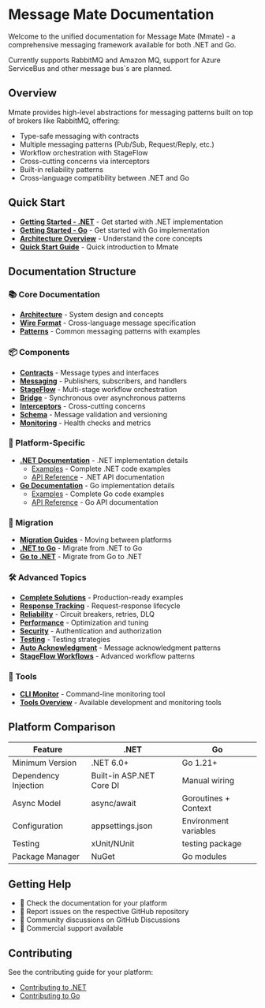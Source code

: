 # Message Mate Documentation

Welcome to the unified documentation for Message Mate (Mmate) - a comprehensive messaging framework available for both .NET and Go.

Currently supports RabbitMQ and Amazon MQ, support for Azure ServiceBus and other message bus`s are planned.

## Overview

Mmate provides high-level abstractions for messaging patterns built on top of brokers like RabbitMQ, offering:
- Type-safe messaging with contracts
- Multiple messaging patterns (Pub/Sub, Request/Reply, etc.)
- Workflow orchestration with StageFlow
- Cross-cutting concerns via interceptors
- Built-in reliability patterns
- Cross-language compatibility between .NET and Go

## Quick Start

- **[Getting Started - .NET](getting-started/dotnet.md)** - Get started with .NET implementation
- **[Getting Started - Go](getting-started/go.md)** - Get started with Go implementation
- **[Architecture Overview](architecture.md)** - Understand the core concepts
- **[Quick Start Guide](quick-start.md)** - Quick introduction to Mmate

## Documentation Structure

### 📚 Core Documentation
- **[Architecture](architecture.md)** - System design and concepts
- **[Wire Format](wire-format.md)** - Cross-language message specification
- **[Patterns](patterns.md)** - Common messaging patterns with examples

### 📦 Components
- **[Contracts](components/contracts.md)** - Message types and interfaces
- **[Messaging](components/messaging.md)** - Publishers, subscribers, and handlers
- **[StageFlow](components/stageflow.md)** - Multi-stage workflow orchestration
- **[Bridge](components/bridge.md)** - Synchronous over asynchronous patterns
- **[Interceptors](components/interceptors.md)** - Cross-cutting concerns
- **[Schema](components/schema.md)** - Message validation and versioning
- **[Monitoring](components/monitoring.md)** - Health checks and metrics

### 🔷 Platform-Specific
- **[.NET Documentation](platform/dotnet/)** - .NET implementation details
  - [Examples](platform/dotnet/examples.md) - Complete .NET code examples
  - [API Reference](platform/dotnet/api-reference.md) - .NET API documentation
- **[Go Documentation](platform/go/)** - Go implementation details
  - [Examples](platform/go/examples.md) - Complete Go code examples
  - [API Reference](platform/go/api-reference.md) - Go API documentation

### 🔄 Migration
- **[Migration Guides](migration/)** - Moving between platforms
- **[.NET to Go](migration/dotnet-to-go.md)** - Migrate from .NET to Go
- **[Go to .NET](migration/go-to-dotnet.md)** - Migrate from Go to .NET

### 🛠️ Advanced Topics
- **[Complete Solutions](advanced/complete-solutions.md)** - Production-ready examples
- **[Response Tracking](advanced/response-tracking.md)** - Request-response lifecycle
- **[Reliability](advanced/reliability.md)** - Circuit breakers, retries, DLQ
- **[Performance](advanced/performance.md)** - Optimization and tuning
- **[Security](advanced/security.md)** - Authentication and authorization
- **[Testing](advanced/testing.md)** - Testing strategies
- **[Auto Acknowledgment](advanced/auto-acknowledgment.md)** - Message acknowledgment patterns
- **[StageFlow Workflows](advanced/stageflow-workflows.md)** - Advanced workflow patterns

### 🔧 Tools
- **[CLI Monitor](tools/cli-monitor.md)** - Command-line monitoring tool
- **[Tools Overview](tools/README.md)** - Available development and monitoring tools

## Platform Comparison

| Feature | .NET | Go |
|---------|------|-----|
| Minimum Version | .NET 6.0+ | Go 1.21+ |
| Dependency Injection | Built-in ASP.NET Core DI | Manual wiring |
| Async Model | async/await | Goroutines + Context |
| Configuration | appsettings.json | Environment variables |
| Testing | xUnit/NUnit | testing package |
| Package Manager | NuGet | Go modules |

## Getting Help

- 📖 Check the documentation for your platform
- 🐛 Report issues on the respective GitHub repository
- 💬 Community discussions on GitHub Discussions
- 📧 Commercial support available

## Contributing

See the contributing guide for your platform:
- [Contributing to .NET](https://github.com/mmate/mmate-dotnet/CONTRIBUTING.md)
- [Contributing to Go](https://github.com/glimte/mmate-go/CONTRIBUTING.md)
